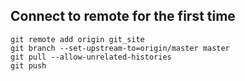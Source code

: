 ## Connect to remote for the first time
```
git remote add origin git_site
git branch --set-upstream-to=origin/master master
git pull --allow-unrelated-histories
git push
```